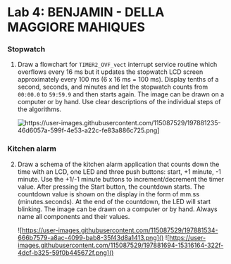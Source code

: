 # Lab 4: BENJAMIN - DELLA MAGGIORE MAHIQUES

### Stopwatch

1. Draw a flowchart for `TIMER2_OVF_vect` interrupt service routine which overflows every 16&nbsp;ms but it updates the stopwatch LCD screen approximately every 100&nbsp;ms (6 x 16&nbsp;ms = 100&nbsp;ms). Display tenths of a second, seconds, and minutes and let the stopwatch counts from `00:00.0` to `59:59.9` and then starts again. The image can be drawn on a computer or by hand. Use clear descriptions of the individual steps of the algorithms.

   ![https://user-images.githubusercontent.com/115087529/197881235-46d6057a-599f-4e53-a22c-fe83a886c725.png]
]()

### Kitchen alarm

2. Draw a schema of the kitchen alarm application that counts down the time with an LCD, one LED and three push buttons: start, +1 minute, -1 minute. Use the +1/-1 minute buttons to increment/decrement the timer value. After pressing the Start button, the countdown starts. The countdown value is shown on the display in the form of mm.ss (minutes.seconds). At the end of the countdown, the LED will start blinking. The image can be drawn on a computer or by hand. Always name all components and their values.

   ![https://user-images.githubusercontent.com/115087529/197881534-666b7579-a8ac-4099-bab8-35f43d8a1413.png]()
   ![https://user-images.githubusercontent.com/115087529/197881694-15316164-322f-4dcf-b325-59f0b445672f.png]()
